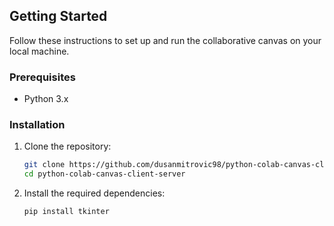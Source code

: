 ## Getting Started

Follow these instructions to set up and run the collaborative canvas on your local machine.

### Prerequisites

- Python 3.x

### Installation

1. Clone the repository:

   ```sh
   git clone https://github.com/dusanmitrovic98/python-colab-canvas-client-server.git
   cd python-colab-canvas-client-server
   ```

2. Install the required dependencies:

   ```sh
   pip install tkinter
   ```
